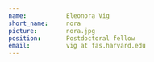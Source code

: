 ```yaml
---
name:           Eleonora Vig
short_name:     nora
picture:        nora.jpg
position:       Postdoctoral fellow
email:          vig at fas.harvard.edu
---
```

